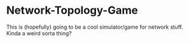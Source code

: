 # Network-Topology-Game
This is (hopefully) going to be a cool simulator/game for network stuff. Kinda a weird sorta thing?
